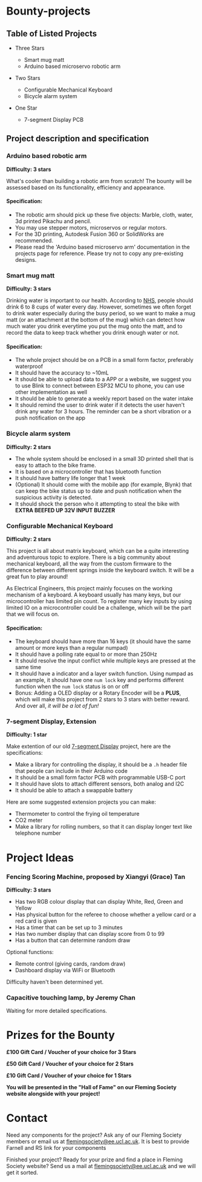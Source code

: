# Bounty-projects

## Table of Listed Projects

- Three Stars
  - Smart mug matt
  - Arduino based microservo robotic arm
- Two Stars
  - Configurable Mechanical Keyboard
  - Bicycle alarm system

- One Star
  - 7-segment Display PCB

## Project description and specification

### Arduino based robotic arm

**Difficulty: 3 stars**

What's cooler than building a robotic arm from scratch! The bounty will be assessed based on its functionality, efficiency and appearance.

#### Specification:

- The robotic arm should pick up these five objects: Marble, cloth, water, 3d printed Pikachu and pencil.
- You may use stepper motors, microservos or regular motors.
- For the 3D printing, Autodesk Fusion 360 or SolidWorks are recommended.
- Please read the 'Arduino based microservo arm' documentation in the projects page for reference. Please try not to copy any pre-existing designs.

### Smart mug matt

**Difficulty: 3 stars**

Drinking water is important to our health. According to [NHS](https://www.nhs.uk/live-well/eat-well/food-guidelines-and-food-labels/water-drinks-nutrition/), people should drink 6 to 8 cups of water every day. However, sometimes we often forget to drink water especially during the busy period, so we want to make a mug matt (or an attachment at the bottom of the mug) which can detect how much water you drink everytime you put the mug onto the matt, and to record the data to keep track whether you drink enough water or not.

#### Specification:

- The whole project should be on a PCB in a small form factor, preferably waterproof
- It should have the accuracy to ~10mL
- It should be able to upload data to a APP or a website, we suggest you to use Blink to connect between ESP32 MCU to phone, you can use other implementation as well
- It should be able to generate a weekly report based on the water intake
- It should remind the user to drink water if it detects the user haven't drink any water for 3 hours. The reminder can be a short vibration or a push notification on the app

### Bicycle alarm system

**Difficulty: 2 stars**

- The whole system should be enclosed in a small 3D printed shell that is easy to attach to the bike frame.
- It is based on a microcontroller that has bluetooth function
- It should have battery life longer that 1 week
- (Optional) It should come with the mobile app (for example, Blynk) that can keep the bike status up to date and push notification when the suspicious activity is detected.
- It should shock the person who it attempting to steal the bike with **EXTRA BEEFED UP 32V INPUT BUZZER**



### Configurable Mechanical Keyboard

**Difficulty: 2 stars**

This project is all about matrix keyboard, which can be a quite interesting and adventurous topic to explore. There is a big community about mechanical keyboard, all the way from the custom firmware to the difference between different springs inside the keyboard switch. It will be a great fun to play around!

As Electrical Engineers, this project mainly focuses on the working mechanism of a keyboard. A keyboard usually has many keys, but our microcontroller has limited pin count. To register many key inputs by using limited IO on a microcontroller could be a challenge, which will be the part that we will focus on.

#### Specification:

- The keyboard should have more than 16 keys (it should have the same amount or more keys than a regular numpad)
- It should have a polling rate equal to or more than 250Hz
- It should resolve the input conflict while multiple keys are pressed at the same time
- It should have a indicator and a layer switch function. Using numpad as an example, it should have one `num lock` key and performs different function when the `num lock` status is on or off
- Bonus: Adding a OLED display or a Rotary Encoder will be a **PLUS**, which will make this project from 2 stars to 3 stars with better reward. And over all, *it will be a lot of fun!*

### 7-segment Display, Extension

**Difficulty: 1 star**

Make extention of our old [7-segment Display](https://github.com/Fleming-Society/7-Segment-Display-Project) project, here are the specifications:

- Make a library for controlling the display, it should be a `.h` header file that people can include in their Arduino code
- It should be a small form factor PCB with programmable USB-C port
- It should have slots to attach different sensors, both analog and I2C
- It should be able to attach a swappable battery

Here are some suggested extension projects you can make:

- Thermometer to control the frying oil temperature
- CO2 meter
- Make a library for rolling numbers, so that it can display longer text like telephone number


# Project Ideas

### Fencing Scoring Machine, proposed by Xiangyi (Grace) Tan

**Difficulty: 3 stars**

- Has two RGB colour display that can display White, Red, Green and Yellow
- Has physical button for the referee to choose whether a yellow card or a red card is given
- Has a timer that can be set up to 3 minutes
- Has two number display that can display score from 0 to 99
- Has a button that can determine random draw

Optional functions:

- Remote control (giving cards, random draw)
- Dashboard display via WiFi or Bluetooth

Difficulty haven't been determined yet.

### Capacitive touching lamp, by Jeremy Chan

Waiting for more detailed specifications.

# Prizes for the Bounty

**£100 Gift Card / Voucher of your choice for 3 Stars**

**£50 Gift Card / Voucher of your choice for 2 Stars**

**£10 Gift Card / Voucher of your choice for 1 Stars**

**You will be presented in the "Hall of Fame" on our Fleming Society website alongside with your project!**

# Contact

Need any components for the project? Ask any of our Fleming Society members or email us at flemingsociety@ee.ucl.ac.uk. It is best to provide Farnell and RS link for your components

Finished your project? Ready for your prize and find a place in Fleming Society website? Send us a mail at flemingsociety@ee.ucl.ac.uk and we will get it sorted. 

